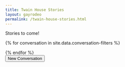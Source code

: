 ```yaml
---
title: Twain House Stories
layout: gayrodeo
permalink: /twain-house-stories.html
---
```


Stories to come! 

{% for conversation in site.data.conversation-filters %}
<div id="convo-{{ forloop.index }}"></div>
<script id="{{ conversation.tag }}" type="html">
    <div class="row justify-content-center">
        <div class="card col-md-4 border-0 bg-dark mt-5 mb-3">
            <h1 class="text-black bg-white border-0 conversation py-3 px-3 text-center {{ conversation.tag }}">{{ conversation.question }}</h1>
        </div>
    </div>
    <div class="container-fluid timeline mb-5 mt-n3">

        {% for clip in site.data.master-conversations %}
        {% if clip.tag contains conversation.tag %}

            <div class="row {{ conversation.tag }} my-4">
                <div class="{{ clip.tag }} card col-md-4 my-3 my-md-0 border border-secondary text-black {% cycle 'offset-md-2 left-text-box ', 'offset-md-6 right-text-box ' %}" data-aos="{% cycle 'zoom-in-right', 'zoom-in-left'%}">
                    <div class="card-body">
                            <p class="card-text words">{{ clip.comments }}</p>
                            <p class="text-right name">-{{ clip.firstname }} {{ clip.lastname }}</p>
                    </div>
                </div>      
            </div>        

        {% endif %}
        {% endfor %}

    </div>  
</script>
{% endfor %}

<div class="row justify-content-center">
    <div class="col-md-3 text-center">
        <button class="btn btn-lg btn-warning my-4" id="more">New Conversation</button>
    </div>
</div>
    
